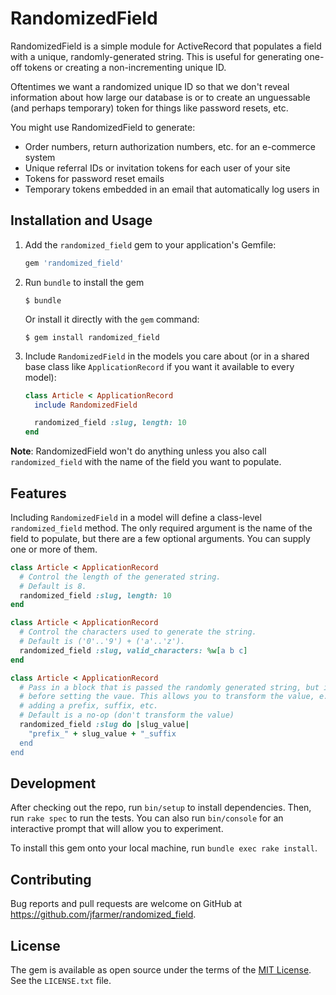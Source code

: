 # RandomizedField

RandomizedField is a simple module for ActiveRecord that populates a field with a unique, randomly-generated string. This is useful for generating one-off tokens or creating a non-incrementing unique ID.

Oftentimes we want a randomized unique ID so that we don't reveal information about how large our database is or to create an unguessable (and perhaps temporary) token for things like password resets, etc.

You might use RandomizedField to generate:

- Order numbers, return authorization numbers, etc. for an e-commerce system
- Unique referral IDs or invitation tokens for each user of your site
- Tokens for password reset emails
- Temporary tokens embedded in an email that automatically log users in

## Installation and Usage

1. Add the `randomized_field` gem to your application's Gemfile:

   ```ruby
   gem 'randomized_field'
   ```
2. Run `bundle` to install the gem

   ```console
   $ bundle
   ```

   Or install it directly with the `gem` command:

   ```console
   $ gem install randomized_field
   ```

3. Include `RandomizedField` in the models you care about (or in a shared base class like `ApplicationRecord` if you want it available to every model):

   ```ruby
   class Article < ApplicationRecord
     include RandomizedField

     randomized_field :slug, length: 10
   end
   ```

**Note**: RandomizedField won't do anything unless you also call `randomized_field` with the name of the field you want to populate.

## Features

Including `RandomizedField` in a model will define a class-level `randomized_field` method.  The only required argument is the name of the field to populate, but there are a few optional arguments.  You can supply one or more of them.

```ruby
class Article < ApplicationRecord
  # Control the length of the generated string.
  # Default is 8.
  randomized_field :slug, length: 10
end

class Article < ApplicationRecord
  # Control the characters used to generate the string.
  # Default is ('0'..'9') + ('a'..'z').
  randomized_field :slug, valid_characters: %w[a b c]
end

class Article < ApplicationRecord
  # Pass in a block that is passed the randomly generated string, but is called
  # before setting the vaue. This allows you to transform the value, e.g.,
  # adding a prefix, suffix, etc.
  # Default is a no-op (don't transform the value)
  randomized_field :slug do |slug_value|
    "prefix_" + slug_value + "_suffix
  end
end
```

## Development

After checking out the repo, run `bin/setup` to install dependencies. Then, run `rake spec` to run the tests. You can also run `bin/console` for an interactive prompt that will allow you to experiment.

To install this gem onto your local machine, run `bundle exec rake install`.

## Contributing

Bug reports and pull requests are welcome on GitHub at https://github.com/jfarmer/randomized_field.

## License

The gem is available as open source under the terms of the [MIT License](https://opensource.org/licenses/MIT).  See the `LICENSE.txt` file.
